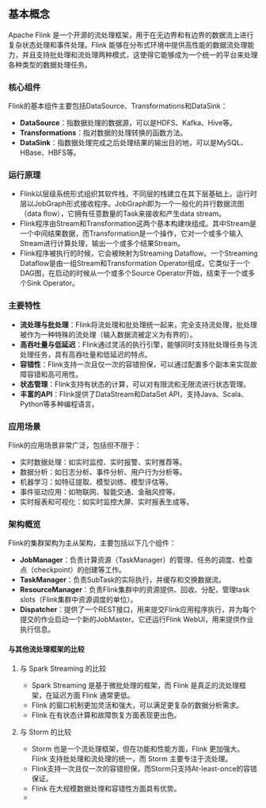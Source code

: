 ## 基本概念

Apache Flink 是一个开源的流处理框架，用于在无边界和有边界的数据流上进行复杂状态处理和事件处理。Flink 能够在分布式环境中提供高性能的数据流处理能力，并且支持批处理和流处理两种模式，这使得它能够成为一个统一的平台来处理各种类型的数据处理任务。

### 核心组件

Flink的基本组件主要包括DataSource、Transformations和DataSink：

- **DataSource**：指数据处理的数据源，可以是HDFS、Kafka、Hive等。
- **Transformations**：指对数据的处理转换的函数方法。
- **DataSink**：指数据处理完成之后处理结果的输出目的地，可以是MySQL、HBase、HBFS等。

### 运行原理

- Flink以层级系统形式组织其软件栈，不同层的栈建立在其下层基础上。运行时层以JobGraph形式接收程序。JobGraph即为一个一般化的并行数据流图（data flow），它拥有任意数量的Task来接收和产生data stream。
- Flink程序由Stream和Transformation这两个基本构建块组成。其中Stream是一个中间结果数据，而Transformation是一个操作，它对一个或多个输入Stream进行计算处理，输出一个或多个结果Stream。
- Flink程序被执行的时候，它会被映射为Streaming Dataflow。一个Streaming Dataflow是由一组Stream和Transformation Operator组成，它类似于一个DAG图，在启动的时候从一个或多个Source Operator开始，结束于一个或多个Sink Operator。

### 主要特性

- **流处理与批处理**：Flink将流处理和批处理统一起来，完全支持流处理，批处理被作为一种特殊的流处理（输入数据流被定义为有界的）。
- **高吞吐量与低延迟**：Flink通过灵活的执行引擎，能够同时支持批处理任务与流处理任务，具有高吞吐量和低延迟的特点。
- **容错性**：Flink支持一次且仅一次的容错担保，可以通过配置多个副本来实现故障容错和高可用性。
- **状态管理**：Flink支持有状态的计算，可以对有限流和无限流进行状态管理。
- **丰富的API**：Flink提供了DataStream和DataSet API，支持Java、Scala、Python等多种编程语言。

### 应用场景

Flink的应用场景非常广泛，包括但不限于：

- 实时数据处理：如实时监控、实时报警、实时推荐等。
- 数据分析：如日志分析、事件分析、用户行为分析等。
- 机器学习：如特征提取、模型训练、模型评估等。
- 事件驱动应用：如物联网、智能交通、金融风控等。
- 实时报表和可视化：如实时监控大屏、实时报表生成等。

### 架构概览

Flink的集群架构为主从架构，主要包括以下几个组件：

- **JobManager**：负责计算资源（TaskManager）的管理、任务的调度、检查点（checkpoint）的创建等工作。
- **TaskManager**：负责SubTask的实际执行，并缓存和交换数据流。
- **ResourceManager**：负责Flink集群中的资源提供、回收、分配，管理task slots（Flink集群中资源调度的单位）。
- **Dispatcher**：提供了一个REST接口，用来提交Flink应用程序执行，并为每个提交的作业启动一个新的JobMaster。它还运行Flink WebUI，用来提供作业执行信息。

#### 与其他流处理框架的比较

1. 与 Spark Streaming 的比较
   
   - Spark Streaming 是基于微批处理的框架，而 Flink 是真正的流处理框架，在延迟方面 Flink 通常更低。
   - Flink 的窗口机制更加灵活和强大，可以满足更复杂的数据分析需求。
   - Flink 在有状态计算和故障恢复方面表现更出色。

2. 与 Storm 的比较
   
   - Storm 也是一个流处理框架，但在功能和性能方面，Flink 更加强大。Flink 支持批处理和流处理的统一，而 Storm 主要专注于流处理。
   - Flink支持一次且仅一次的容错担保，而Storm只支持At-least-once的容错保证。
   - Flink 在大规模数据处理和容错性方面具有优势。
   - 
